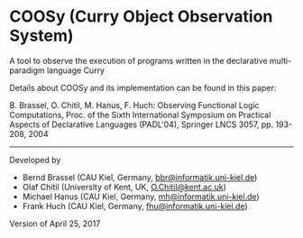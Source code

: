 COOSy (Curry Object Observation System)
=======================================


A tool to observe the execution of programs written
in the declarative multi-paradigm language Curry

Details about COOSy and its implementation can be found in
this paper:

B. Brassel, O. Chitil, M. Hanus, F. Huch:
Observing Functional Logic Computations,
Proc. of the Sixth International Symposium on
Practical Aspects of Declarative Languages (PADL'04),
Springer LNCS 3057, pp. 193-208, 2004

-------------------------------------------------------------------------
Developed by

 * Bernd Brassel (CAU Kiel, Germany, bbr@informatik.uni-kiel.de)
 * Olaf Chitil   (University of Kent, UK, O.Chitil@kent.ac.uk)
 * Michael Hanus (CAU Kiel, Germany, mh@informatik.uni-kiel.de)
 * Frank Huch    (CAU Kiel, Germany, fhu@informatik.uni-kiel.de)


Version of April 25, 2017
